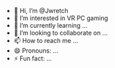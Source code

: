 - 👋 Hi, I’m @Jwretch
- 👀 I’m interested in VR PC gaming
- 🌱 I’m currently learning ...
- 💞️ I’m looking to collaborate on ...
- 📫 How to reach me ...
- 😄 Pronouns: ...
- ⚡ Fun fact: ...

<!---
Jwretch/Jwretch is a ✨ special ✨ repository because its `README.md` (this file) appears on your GitHub profile.
You can click the Preview link to take a look at your changes.
--->
